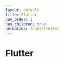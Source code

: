 ```yaml
---
layout: default
title: Flutter
nav_order: 1
has_children: true
permalink: /docs/flutter
---
```


# Flutter